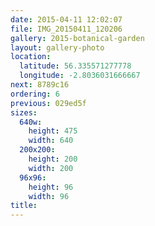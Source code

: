 ```yaml
---
date: 2015-04-11 12:02:07
file: IMG_20150411_120206
gallery: 2015-botanical-garden
layout: gallery-photo
location:
  latitude: 56.335571277778
  longitude: -2.8036031666667
next: 8789c16
ordering: 6
previous: 029ed5f
sizes:
  640w:
    height: 475
    width: 640
  200x200:
    height: 200
    width: 200
  96x96:
    height: 96
    width: 96
title: 
---
```

